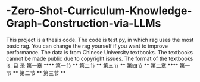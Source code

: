 # -Zero-Shot-Curriculum-Knowledge-Graph-Construction-via-LLMs
This project is a thesis code. The code is test.py, in which rag uses the most basic rag. You can change the rag yourself if you want to improve performance.
The data is from Chinese University textbooks. The textbooks cannot be made public due to copyright issues. The format of the textbooks is:
目 录
第一章 ****
第一节 **
第二节 **
第三节 **
第四节 **
第二章 ****
第一节 **
第二节 **
第三节 **

